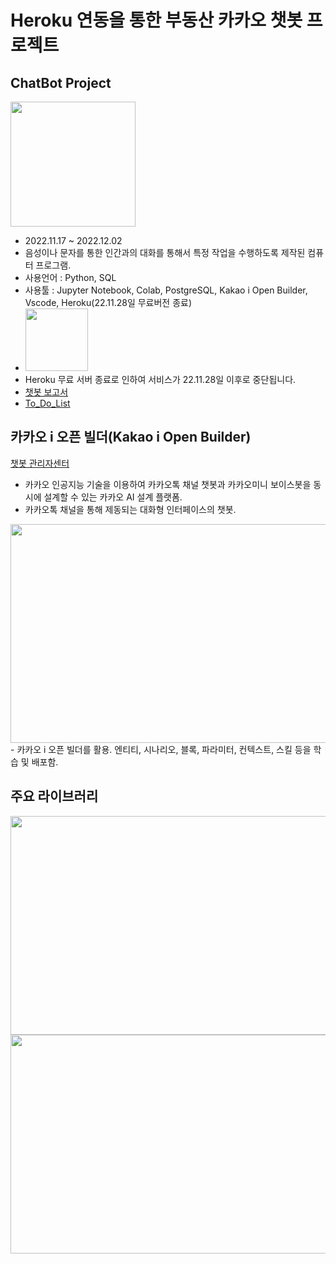 # Heroku 연동을 통한 부동산 카카오 챗봇 프로젝트

## **ChatBot Project**
<img src="https://img.freepik.com/free-vector/chatbot-artificial-intelligence-abstract-concept-illustration_335657-3723.jpg?w=2000" width="200" height="200">

+ 2022.11.17 ~ 2022.12.02
+ 음성이나 문자를 통한 인간과의 대화를 통해서 특정 작업을 수행하도록 제작된 컴퓨터 프로그램.
+ 사용언어 : Python, SQL
+ 사용툴 : Jupyter Notebook, Colab, PostgreSQL, Kakao i Open Builder,  Vscode, Heroku(22.11.28일 무료버전 종료)
+ <img src="https://user-images.githubusercontent.com/115764991/203668663-164d2152-51d1-42c2-bac6-ac195ca9a1a0.png" width="100" height="100">
+ Heroku 무료 서버 종료로 인하여 서비스가 22.11.28일 이후로 중단됩니다.
+ [챗봇 보고서](ChatBot_Project/%EB%B6%80%EB%8F%99%EC%82%B0_%EC%B1%97%EB%B4%87_%ED%94%84%EB%A1%9C%EC%A0%9D%ED%8A%B8_%EB%B3%B4%EA%B3%A0%EC%84%9C.pdf)
+ [To_Do_List](To_Do_List.md)

## **카카오 i 오픈 빌더(Kakao i Open Builder)**
[챗봇 관리자센터](https://i.kakao.com/docs/getting-started-overview)
- 카카오 인공지능 기술을 이용하여 카카오톡 채널 챗봇과 카카오미니 보이스봇을 동시에 설계할 수 있는 카카오 AI 설계 플랫폼.
- 카카오톡 채널을 통해 제동되는 대화형 인터페이스의 챗봇.
<img src="https://i.kakao.com/docs/assets/getting-started/examples.png" width="700" height="350">
- 카카오 i 오픈 빌더를 활용. 엔티티, 시나리오, 블록, 파라미터, 컨텍스트, 스킬 등을 학습 및 배포함.

## **주요 라이브러리**
<img src="https://user-images.githubusercontent.com/115764991/203685524-2e6e3285-d0fa-49f9-a464-af8aebc4f91a.png" width="700" height="350">
<img src="https://user-images.githubusercontent.com/115764991/203685529-b41a2583-2a14-49a5-85ca-02fb87e496b2.png" width="700" height="350">